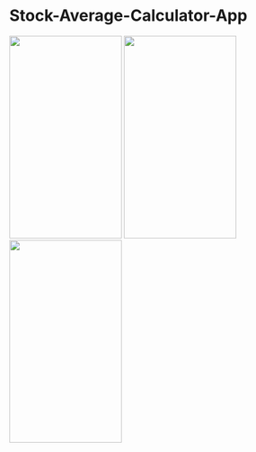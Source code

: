 # Stock-Average-Calculator-App



<img src="(https://user-images.githubusercontent.com/74703957/163762615-3d4f3b13-e957-4365-a5de-16a46a512595.png" width="200" height="360" /> <img src="https://user-images.githubusercontent.com/74703957/163762820-badc69d0-7282-4f1f-94f7-75f94bfa2f51.png" width="200" height="360" /> <img src="https://user-images.githubusercontent.com/74703957/163762827-eaf259b9-d5f7-46c3-b57a-48a885bb392b.png" width="200" height="360" />


